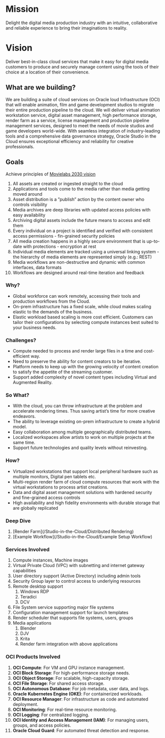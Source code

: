 # Mission
Delight the digital media production industry with an intuitive, collaborative and reliable experience to bring their imaginations to reality. 

# Vision
Deliver best-in-class cloud services that make it easy for digital media customers to produce and securely manage content using the tools of their choice at a location of their convenience.

## What are we building?
We are building a suite of cloud services on Oracle loud Infrastructure (OCI) that will enable animation, film and game development studios to migrate their entire production pipeline to the cloud. We will deliver virtual animation workstation service, digital asset management, high performance storage, render farm as a service, license management and production pipeline management services, designed to meet the needs of movie studios and game developers world-wide. With seamless integration of industry-leading tools and a comprehensive data governance strategy, Oracle Studio in the Cloud ensures exceptional efficiency and reliability for creative professionals.

## Goals
Achieve principles of [Movielabs 2030 vision](https://movielabs.com/production-technology/the-2030-vision/)
1. All assets are created or ingested straight to the cloud
2. Applications and tools come to the media rather than media getting moved around
3. Asset distribution is a ”publish” action by the content owner who controls visibility
4. Media archives are deep libraries with updated access policies with easy availability
5. Archiving digital assets include the future means to access and edit them
6. Every individual on a project is identified and verified with consistent access permissions - fin-grained security policies
7. All media creation happens in a highly secure environment that is up-to-date with protections - encryption at rest
8. Individual media elements are tracked using a universal linking system - the hierarchy of media elements are represented simply (e.g.: REST)
9. Media workflows are non-destructive and dynamic with common interfaces, data formats
10. Workflows are designed around real-time iteration and feedback

### Why?
* Global workforce can work remotely, accessing their tools and production workflows from the Cloud.
* On-prem infrastructure has a fixed scale, while cloud makes scaling elastic to the demands of the business.
* Elastic workload based scaling is more cost efficient. Customers can tailor their configurations by selecting compute instances best suited to your business needs.

### Challenges?
* Compute needed to process and render large files in a time and cost-efficient way.
* Need to preserve the ability for content creators to be iterative.
* Platform needs to keep up with the growing velocity of content creation to satisfy  the appetite of the streaming customer.
* Support added complexity of novel content types including Virtual and Augmented Reality.

### So What?
* With the cloud, you can throw infrastructure at the problem and accelerate rendering times. Thus saving artist’s time for more creative endeavors.
* The ability to leverage existing on-prem infrastructure to create a hybrid model.
* Easy collaboration among multiple geographically distributed teams.
* Localized workspaces allow artists to work on multiple projects at the same time.
* Support future technologies and quality levels without reinvesting.

### How?
* Virtualized workstations that support local peripheral hardware such as multiple monitors, Digital pen tablets etc.
* Multi-region render farm of cloud compute resources that work with the virtual workstations to process artist creations.
* Data and digital asset management solutions with hardened security and fine-grained access controls
* High availability and high fidelity environments with durable storage that are globally replicated

### Deep Dive
1. [Render Farm](/Studio-in-the-Cloud/Distributed Rendering)
2. [Example Workflow](/Studio-in-the-Cloud/Example Setup Workflow)

### Services Involved
1. Compute instances, Machine images
2. Virtual Private Cloud (VPC) with subnetting and internet gateway capabilities
3. User directory support (Active Directory) including admin tools
4. Security Group layer to control access to underlying resources
5. Remote desktop support
	1. Windows RDP
	2. Teradici
	3. DCV
6. File System service supporting major file systems
7. Configuration management support for launch templates
8. Render scheduler that supports file systems, users, groups
9. Media applications
	1. Blender
	2. DJV
	3. Krita
	4. Render farm integration with above applications

### OCI Products Involved
1. **OCI Compute**: For VM and GPU instance management.
2. **OCI Block Storage**: For high-performance storage needs.
3. **OCI Object Storage**: For scalable, high-capacity storage.
4. **OCI File Storage**: For shared access storage.
5. **OCI Autonomous Database**: For job metadata, user data, and logs.
6. **Oracle Kubernetes Engine (OKE)**: For containerized workloads.
7. **OCI Resource Manager**: For infrastructure as code and automated deployment.
8. **OCI Monitoring**: For real-time resource monitoring.
9. **OCI Logging**: For centralized logging.
10. **OCI Identity and Access Management (IAM)**: For managing users, groups, and access policies.
11. **Oracle Cloud Guard**: For automated threat detection and response.

